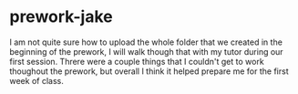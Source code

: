 # prework-jake

I am not quite sure how to upload the whole folder that we created in the beginning of the prework, I will walk though that with my tutor during our first session.
Threre were a couple things that I couldn't get to work thoughout the prework, but overall I think it helped prepare me for the first week of class.

